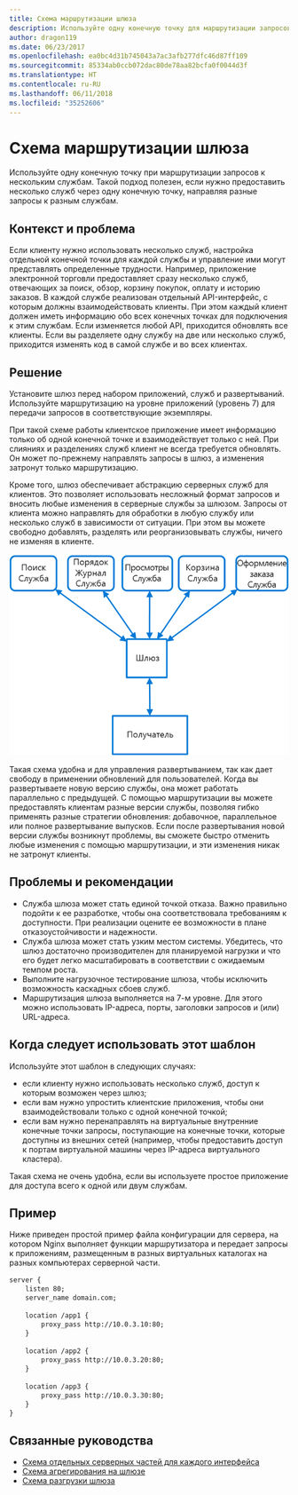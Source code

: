 ```yaml
---
title: Схема маршрутизации шлюза
description: Используйте одну конечную точку для маршрутизации запросов к нескольким службам.
author: dragon119
ms.date: 06/23/2017
ms.openlocfilehash: ea0bc4d31b745043a7ac3afb277dfc46d87ff109
ms.sourcegitcommit: 85334ab0ccb072dac80de78aa82bcfa0f0044d3f
ms.translationtype: HT
ms.contentlocale: ru-RU
ms.lasthandoff: 06/11/2018
ms.locfileid: "35252606"
---
```

# <a name="gateway-routing-pattern"></a>Схема маршрутизации шлюза

Используйте одну конечную точку при маршрутизации запросов к нескольким службам. Такой подход полезен, если нужно предоставить несколько служб через одну конечную точку, направляя разные запросы к разным службам.

## <a name="context-and-problem"></a>Контекст и проблема

Если клиенту нужно использовать несколько служб, настройка отдельной конечной точки для каждой службы и управление ими могут представлять определенные трудности. Например, приложение электронной торговли предоставляет сразу несколько служб, отвечающих за поиск, обзор, корзину покупок, оплату и историю заказов. В каждой службе реализован отдельный API-интерфейс, с которым должны взаимодействовать клиенты. При этом каждый клиент должен иметь информацию обо всех конечных точках для подключения к этим службам. Если изменяется любой API, приходится обновлять все клиенты. Если вы разделяете одну службу на две или несколько служб, приходится изменять код в самой службе и во всех клиентах.

## <a name="solution"></a>Решение

Установите шлюз перед набором приложений, служб и развертываний. Используйте маршрутизацию на уровне приложений (уровень 7) для передачи запросов в соответствующие экземпляры.

При такой схеме работы клиентское приложение имеет информацию только об одной конечной точке и взаимодействует только с ней. При слияниях и разделениях служб клиент не всегда требуется обновлять. Он может по-прежнему направлять запросы в шлюз, а изменения затронут только маршрутизацию.

Кроме того, шлюз обеспечивает абстракцию серверных служб для клиентов. Это позволяет использовать несложный формат запросов и вносить любые изменения в серверные службы за шлюзом. Запросы от клиента можно направлять для обработки в любую службу или несколько служб в зависимости от ситуации. При этом вы можете свободно добавлять, разделять или реорганизовывать службы, ничего не изменяя в клиенте.

![](./_images/gateway-routing.png)
 
Такая схема удобна и для управления развертыванием, так как дает свободу в применении обновлений для пользователей. Когда вы развертываете новую версию службы, она может работать параллельно с предыдущей. С помощью маршрутизации вы можете предоставлять клиентам разные версии службы, позволяя гибко применять разные стратегии обновления: добавочное, параллельное или полное развертывание выпусков. Если после развертывания новой версии службы возникнут проблемы, вы сможете быстро отменить любые изменения с помощью маршрутизации, и эти изменения никак не затронут клиенты.

## <a name="issues-and-considerations"></a>Проблемы и рекомендации

- Служба шлюза может стать единой точкой отказа. Важно правильно подойти к ее разработке, чтобы она соответствовала требованиям к доступности. При реализации оцените ее возможности в плане отказоустойчивости и надежности.
- Служба шлюза может стать узким местом системы. Убедитесь, что шлюз достаточно производителен для планируемой нагрузки и что его будет легко масштабировать в соответствии с ожидаемым темпом роста.
- Выполните нагрузочное тестирование шлюза, чтобы исключить возможность каскадных сбоев служб.
- Маршрутизация шлюза выполняется на 7-м уровне. Для этого можно использовать IP-адреса, порты, заголовки запросов и (или) URL-адреса.

## <a name="when-to-use-this-pattern"></a>Когда следует использовать этот шаблон

Используйте этот шаблон в следующих случаях:

- если клиенту нужно использовать несколько служб, доступ к которым возможен через шлюз;
- если вам нужно упростить клиентские приложения, чтобы они взаимодействовали только с одной конечной точкой;
- если вам нужно перенаправлять на виртуальные внутренние конечные точки запросы, поступающие на конечные точки, которые доступны из внешних сетей (например, чтобы предоставить доступ к портам виртуальной машины через IP-адреса виртуального кластера).

Такая схема не очень удобна, если вы используете простое приложение для доступа всего к одной или двум службам.

## <a name="example"></a>Пример

Ниже приведен простой пример файла конфигурации для сервера, на котором Nginx выполняет функции маршрутизатора и передает запросы к приложениям, размещенным в разных виртуальных каталогах на разных компьютерах серверной части.

```
server {
    listen 80;
    server_name domain.com;

    location /app1 {
        proxy_pass http://10.0.3.10:80;
    }

    location /app2 {
        proxy_pass http://10.0.3.20:80;
    }

    location /app3 {
        proxy_pass http://10.0.3.30:80;
    }
}
```

## <a name="related-guidance"></a>Связанные руководства

- [Схема отдельных серверных частей для каждого интерфейса](./backends-for-frontends.md)
- [Схема агрегирования на шлюзе](./gateway-aggregation.md)
- [Схема разгрузки шлюза](./gateway-offloading.md)



